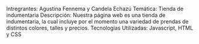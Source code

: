 Intregrantes: Agustina Fennema y Candela Echazú 
Temática: Tienda de indumentaria
Descripción: Nuestra página web es una tienda de indumentaria, la cual incluye por el momento una variedad de prendas de distintos colores, talles y precios.
Tecnologías Utilizadas: Javascript, HTML y CSS
